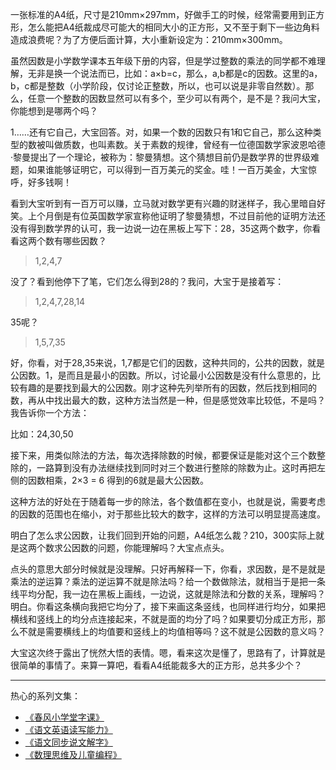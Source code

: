 一张标准的A4纸，尺寸是210mm×297mm，好做手工的时候，经常需要用到正方形，怎么能把A4纸裁成尽可能大的相同大小的正方形，又不至于剩下一些边角料造成浪费呢？为了方便后面计算，大小重新设定为：210mm×300mm。

虽然因数是小学数学课本五年级下册的内容，但是学过整数的乘法的同学都不难理解，无非是换一个说法而已，比如：a×b=c，那么，a,b都是c的因数。这里的a，b，c都是整数（小学阶段，仅讨论正整数，所以，也可以说是非零自然数）。那么，任意一个整数的因数显然可以有多个，至少可以有两个，是不是？我问大宝，你能想到是哪两个吗？

1……还有它自己，大宝回答。对，如果一个数的因数只有1和它自己，那么这种类型的数被叫做质数，也叫素数。关于素数的规律，曾经有一位德国数学家波恩哈德·黎曼提出了一个理论，被称为：黎曼猜想。这个猜想目前仍是数学界的世界级难题，如果谁能够证明它，可以得到一百万美元的奖金。哇！一百万美金，大宝惊呼，好多钱啊！

看到大宝听到有一百万可以赚，立马就对数学更有兴趣的财迷样子，我心里暗自好笑。上个月倒是有位英国数学家宣称他证明了黎曼猜想，不过目前他的证明方法还没有得到数学界的认可，我一边说一边在黑板上写下：28，35这两个数字，你看看这两个数有哪些因数？

>1,2,4,7

没了？看到他停下了笔，它们怎么得到28的？我问，大宝于是接着写：

>1,2,4,7,28,14

35呢？

>1,5,7,35

好，你看，对于28,35来说，1,7都是它们的因数，这种共同的，公共的因数，就是公因数。1，是而且是最小的因数。所以，讨论最小公因数是没有什么意思的，比较有趣的是要找到最大的公因数。刚才这种先列举所有的因数，然后找到相同的数，再从中找出最大的数，这种方法当然是一种，但是感觉效率比较低，不是吗？我告诉你一个方法：

比如：24,30,50 

接下来，用类似除法的方法，每次选择除数的时候，都要保证是能对这个三个数整除的，一路算到没有办法继续找到同时对三个数进行整除的除数为止。这时再把左侧的因数相乘，2×3 = 6 得到的6就是最大公因数。

这种方法的好处在于随着每一步的除法，各个数值都在变小，也就是说，需要考虑的因数的范围也在缩小，对于那些比较大的数字，这样的方法可以明显提高速度。

明白了怎么求公因数，让我们回到开始的问题，A4纸怎么裁？210，300实际上就是这两个数求公因数的问题，你能理解吗？大宝点点头。

点头的意思大部分时候就是没理解。只好再解释一下，你看，求因数，是不是就是乘法的逆运算？乘法的逆运算不就是除法吗？给一个数做除法，就相当于是把一条线平均分配，我一边在黑板上画线，一边说，这就是除法和分数的关系，理解吗？明白。你看这条横向我把它均分了，接下来画这条竖线，也同样进行均分，如果把横线和竖线上的均分点连接起来，不就是面的均分了吗？如果要切分成正方形，那么不就是需要横线上的均值要和竖线上的均值相等吗？这不就是公因数的意义吗？

大宝这次终于露出了恍然大悟的表情。嗯，看来这次是懂了，思路有了，计算就是很简单的事情了。来算一算吧，看看A4纸能裁多大的正方形，总共多少个？


-------
热心的系列文集：
- [《春风小学堂字课》](http://www.jianshu.com/nb/19650121)
- [《语文英语读写能力》](http://www.jianshu.com/nb/8869173)
- [《语文同步说文解字》](http://www.jianshu.com/nb/6718880)
- [《数理思维及儿童编程》](http://www.jianshu.com/nb/10476879)


